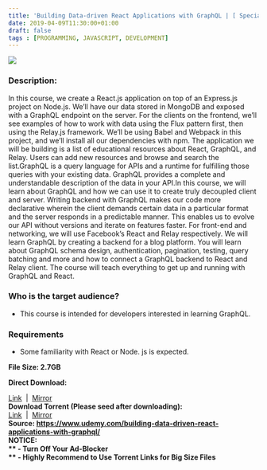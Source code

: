 ```yaml
---
title: 'Building Data-driven React Applications with GraphQL | [ Special Course Removed From Official Site]'
date: 2019-04-09T11:30:00+01:00
draft: false
tags : [PROGRAMMING, JAVASCRIPT, DEVELOPMENT]
---
```


  

**[![](https://2.bp.blogspot.com/-rg5Wf_EA08E/XKxzR5Y4ujI/AAAAAAAABbo/ro6BDpPAQ9QxYhhktcEHdnBud78DCvtCQCLcBGAs/s640/Building-Data-driven-React-Applications-with-GraphQL.png)](https://2.bp.blogspot.com/-rg5Wf_EA08E/XKxzR5Y4ujI/AAAAAAAABbo/ro6BDpPAQ9QxYhhktcEHdnBud78DCvtCQCLcBGAs/s1600/Building-Data-driven-React-Applications-with-GraphQL.png)**

  
  

### Description:

In this course, we create a React.js application on top of an Express.js project on Node.js. We’ll have our data stored in MongoDB and exposed with a GraphQL endpoint on the server. For the clients on the frontend, we’ll see examples of how to work with data using the Flux pattern first, then using the Relay.js framework. We’ll be using Babel and Webpack in this project, and we’ll install all our dependencies with npm. The application we will be building is a list of educational resources about React, GraphQL, and Relay. Users can add new resources and browse and search the list.GraphQL is a query language for APIs and a runtime for fulfilling those queries with your existing data. GraphQL provides a complete and understandable description of the data in your API.In this course, we will learn about GraphQL and how we can use it to create truly decoupled client and server. Writing backend with GraphQL makes our code more declarative wherein the client demands certain data in a particular format and the server responds in a predictable manner. This enables us to evolve our API without versions and iterate on features faster. For front-end and networking, we will use Facebook’s React and Relay respectively. We will learn GraphQL by creating a backend for a blog platform. You will learn about GraphQL schema design, authentication, pagination, testing, query batching and more and how to connect a GraphQL backend to React and Relay client. The course will teach everything to get up and running with GraphQL and React.  

### Who is the target audience?

*   This course is intended for developers interested in learning GraphQL.

### Requirements

*   Some familiarity with React or Node. js is expected.

**File Size: 2.7GB**  
  
**Direct Download:**  

[Link](http://crowdurl.com/BuildingDatadrivenlink1)  |  [Mirror](http://crowdurl.com/BuildingDatadrivenlink2)   
**Download Torrent (Please seed after downloading):**  
[Link](http://crowdurl.com/BuildingDatadriventorrent1)  |  [Mirror](http://crowdurl.com/BuildingDatadriventorrent2)  
**Source: **https://www.udemy.com/building-data-driven-react-applications-with-graphql/  
**NOTICE:**  
** - Turn Off Your Ad-Blocker**  
** - Highly Recommend to Use Torrent Links for Big Size Files**